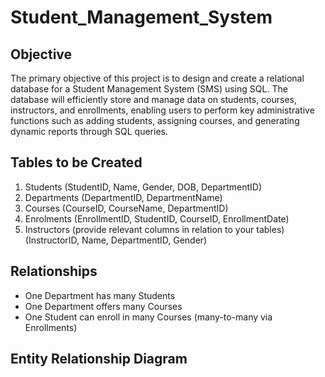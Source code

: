 # Student_Management_System
## Objective
The primary objective of this project is to design and create a relational database for a Student Management System (SMS) using SQL. The database will efficiently store and manage data on students, courses, instructors, and enrollments, enabling users to perform key administrative functions such as adding students, assigning courses, and generating dynamic reports through SQL queries.

## Tables to be Created
1.	Students (StudentID, Name, Gender, DOB, DepartmentID)
2.	Departments (DepartmentID, DepartmentName)
3.	Courses (CourseID, CourseName, DepartmentID)
4.	Enrolments (EnrollmentID, StudentID, CourseID, EnrollmentDate)
5.	Instructors (provide relevant columns in relation to your tables)
(InstructorID, Name, DepartmentID, Gender)

## Relationships 
- One Department has many Students
- One Department offers many Courses
- One Student can enroll in many Courses (many-to-many via Enrollments)

## Entity Relationship Diagram 
![]()
